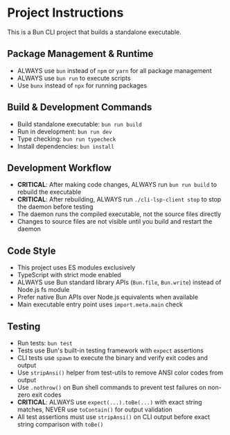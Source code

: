 # Project Instructions

This is a Bun CLI project that builds a standalone executable.

## Package Management & Runtime
- ALWAYS use `bun` instead of `npm` or `yarn` for all package management
- ALWAYS use `bun run` to execute scripts
- Use `bunx` instead of `npx` for running packages

## Build & Development Commands
- Build standalone executable: `bun run build` 
- Run in development: `bun run dev`
- Type checking: `bun run typecheck`
- Install dependencies: `bun install`

## Development Workflow
- **CRITICAL**: After making code changes, ALWAYS run `bun run build` to rebuild the executable
- **CRITICAL**: After rebuilding, ALWAYS run `./cli-lsp-client stop` to stop the daemon before testing
- The daemon runs the compiled executable, not the source files directly
- Changes to source files are not visible until you build and restart the daemon

## Code Style
- This project uses ES modules exclusively
- TypeScript with strict mode enabled
- ALWAYS use Bun standard library APIs (`Bun.file`, `Bun.write`) instead of Node.js fs module
- Prefer native Bun APIs over Node.js equivalents when available
- Main executable entry point uses `import.meta.main` check

## Testing
- Run tests: `bun test`
- Tests use Bun's built-in testing framework with `expect` assertions
- CLI tests use `spawn` to execute the binary and verify exit codes and output
- Use `stripAnsi()` helper from test-utils to remove ANSI color codes from output
- Use `.nothrow()` on Bun shell commands to prevent test failures on non-zero exit codes
- **CRITICAL**: ALWAYS use `expect(...).toBe(...)` with exact string matches, NEVER use `toContain()` for output validation
- All test assertions must use `stripAnsi()` on CLI output before exact string comparison with `toBe()`
